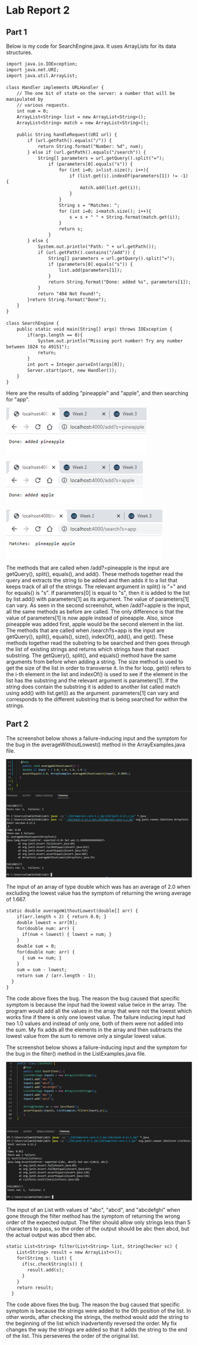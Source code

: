 # Lab Report 2 

## Part 1 

Below is my code for SearchEngine.java. It uses ArrayLists for its data structures. 
```
import java.io.IOException;
import java.net.URI;
import java.util.ArrayList;
 
class Handler implements URLHandler {
    // The one bit of state on the server: a number that will be manipulated by
    // various requests.
    int num = 0;
    ArrayList<String> list = new ArrayList<String>();
    ArrayList<String> match = new ArrayList<String>();
 
    public String handleRequest(URI url) {
        if (url.getPath().equals("/")) {
            return String.format("Number: %d", num);
        } else if (url.getPath().equals("/search")) {
            String[] parameters = url.getQuery().split("=");
                if (parameters[0].equals("s")) {
                    for (int i=0; i<list.size(); i++){
                        if (list.get(i).indexOf(parameters[1]) != -1) {
                            match.add(list.get(i));
                        }
                    }
                    String s = "Matches: ";
                    for (int i=0; i<match.size(); i++){
                        s = s + " " + String.format(match.get(i));
                    }
                    return s;
                }            
        } else {
            System.out.println("Path: " + url.getPath());
            if (url.getPath().contains("/add")) {
                String[] parameters = url.getQuery().split("=");
                if (parameters[0].equals("s")) {
                    list.add(parameters[1]);
                }
                return String.format("Done: added %s", parameters[1]);
            }
            return "404 Not Found!";
        }return String.format("Done");
    }
}
 
class SearchEngine {
    public static void main(String[] args) throws IOException {
        if(args.length == 0){
            System.out.println("Missing port number! Try any number between 1024 to 49151");
            return;
        }
        int port = Integer.parseInt(args[0]);
        Server.start(port, new Handler());
    }
}
```
Here are the results of adding "pineapple" and "apple", and then searching for "app".

![Image](https://raw.githubusercontent.com/NicholasLam1/cse15l-lab-reports/main/lab2pic1.png)


![Image](https://raw.githubusercontent.com/NicholasLam1/cse15l-lab-reports/main/lab2pic2.png)


![Image](https://raw.githubusercontent.com/NicholasLam1/cse15l-lab-reports/main/lab2pic3.png)

The methods that are called when /add?=pineapple is the input are getQuery(), split(), equals(), and add(). These methods together read the query and extracts the string to be added and then adds it to a list that keeps track of all of the strings. The relevant argument in split() is "=" and for equals() is "s". If parameters[0] is equal to "s", then it is added to the list by list.add() with parameters[1] as its argument. The value of parameters[1] can vary. As seen in the second screenshot, when /add?=apple is the input, all the same methods as before are called. The only difference is that the value of parameters[1] is now apple instead of pineapple. Also, since pineapple was added first, apple would be the second element in the list. The methods that are called when /search?s=app is the input are getQuery(), split(), equals(), size(), indexOf(), add(), and get(). These methods together read the substring to be searched and then goes through the list of existing strings and returns which strings have that exact substring. The getQuery(), split(), and equals() method have the same arguments from before when adding a string. The size method is used to get the size of the list in order to transverse it. In the for loop, get(i) refers to the i-th element in the list and indexOf() is used to see if the element in the list has the substring and the relevant argument is parameters[1]. If the string does contain the substring it is added to another list called match using add() with list.get(i) as the argument. parameters[1] can vary and corresponds to the different substring that is being searched for within the strings. 


## Part 2

The screenshot below shows a failure-inducing input 
and the symptom for the bug in the averageWithoutLowest() method in the ArrayExamples.java file.

![Image](https://raw.githubusercontent.com/NicholasLam1/cse15l-lab-reports/main/lab2pic4.png)

The input of an array of type double which was has an average of 2.0 when excluding the lowest value has the symptom of returning the wrong average of 1.667.

```
static double averageWithoutLowest(double[] arr) {
    if(arr.length < 2) { return 0.0; }
    double lowest = arr[0];
    for(double num: arr) {
      if(num < lowest) { lowest = num; }
    }
    double sum = 0;
    for(double num: arr) {
      { sum += num; }
    }
    sum = sum - lowest;
    return sum / (arr.length - 1);
  }
}
```

The code above fixes the bug. The reason the bug caused that specific symptom is because the input had the lowest value twice in the array. The program would add all the values in the array that were not the lowest which works fine if there is only one lowest value. The failure inducing input had two 1.0 values and instead of only one, both of them were not added into the sum. My fix adds all the elements in the array and then subtracts the lowest value from the sum to remove only a singular lowest value. 




The screenshot below shows a failure-inducing input 
and the symptom for the bug in the filter() method in the ListExamples.java file.

![Image](https://raw.githubusercontent.com/NicholasLam1/cse15l-lab-reports/main/lab2pic5.png)

The input of an List with values of "abc", "abcd", and "abcdefghi" when gone through the filter method has the  symptom of returning the wrong order of the expected output. The filter should allow only strings less than 5 characters to pass, so the order of the output should be abc then abcd, but the actual output was abcd then abc. 

```
static List<String> filter(List<String> list, StringChecker sc) {
    List<String> result = new ArrayList<>();
    for(String s: list) {
      if(sc.checkString(s)) {
        result.add(s);
      }
    }
    return result;
  }
```

The code above fixes the bug. The reason the bug caused that specific symptom is because the strings were added to the 0th position of the list. In other words, after checking the strings, the method would add the string to the beginning of the list which inadvertently reversed the order. My fix changes the way the strings are added so that it adds the string to the end of the list. This perseveres the order of the original list. 

